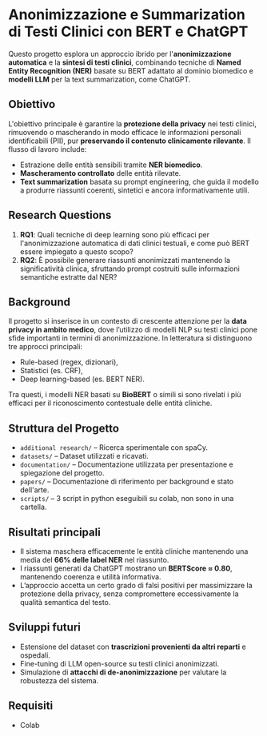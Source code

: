 # Anonimizzazione e Summarization di Testi Clinici con BERT e ChatGPT

Questo progetto esplora un approccio ibrido per l'**anonimizzazione automatica** e la **sintesi di testi clinici**, combinando tecniche di **Named Entity Recognition (NER)** basate su BERT adattato al dominio biomedico e **modelli LLM** per la text summarization, come ChatGPT.

## Obiettivo

L'obiettivo principale è garantire la **protezione della privacy** nei testi clinici, rimuovendo o mascherando in modo efficace le informazioni personali identificabili (PII), pur **preservando il contenuto clinicamente rilevante**. Il flusso di lavoro include:

* Estrazione delle entità sensibili tramite **NER biomedico**.
* **Mascheramento controllato** delle entità rilevate.
* **Text summarization** basata su prompt engineering, che guida il modello a produrre riassunti coerenti, sintetici e ancora informativamente utili.

## Research Questions

1. **RQ1**: Quali tecniche di deep learning sono più efficaci per l'anonimizzazione automatica di dati clinici testuali, e come può BERT essere impiegato a questo scopo?
2. **RQ2**: È possibile generare riassunti anonimizzati mantenendo la significatività clinica, sfruttando prompt costruiti sulle informazioni semantiche estratte dal NER?

## Background

Il progetto si inserisce in un contesto di crescente attenzione per la **data privacy in ambito medico**, dove l’utilizzo di modelli NLP su testi clinici pone sfide importanti in termini di anonimizzazione. In letteratura si distinguono tre approcci principali:

* Rule-based (regex, dizionari),
* Statistici (es. CRF),
* Deep learning-based (es. BERT NER).

Tra questi, i modelli NER basati su **BioBERT** o simili si sono rivelati i più efficaci per il riconoscimento contestuale delle entità cliniche.

## Struttura del Progetto

* `additional research/` – Ricerca sperimentale con spaCy.
* `datasets/` – Dataset utilizzati e ricavati.
* `documentation/` – Documentazione utilizzata per presentazione e spiegazione del progetto.
* `papers/` – Documentazione di riferimento per background e stato dell'arte.
* `scripts/` – 3 script in python eseguibili su colab, non sono in una cartella.

## Risultati principali

* Il sistema maschera efficacemente le entità cliniche mantenendo una media del **66% delle label NER** nel riassunto.
* I riassunti generati da ChatGPT mostrano un **BERTScore ≈ 0.80**, mantenendo coerenza e utilità informativa.
* L’approccio accetta un certo grado di falsi positivi per massimizzare la protezione della privacy, senza compromettere eccessivamente la qualità semantica del testo.

## Sviluppi futuri

* Estensione del dataset con **trascrizioni provenienti da altri reparti** e ospedali.
* Fine-tuning di LLM open-source su testi clinici anonimizzati.
* Simulazione di **attacchi di de-anonimizzazione** per valutare la robustezza del sistema.

## Requisiti

* Colab
